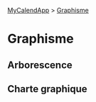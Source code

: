 [MyCalendApp](./README.md) > [Graphisme](./graphisme.md)

# Graphisme
## Arborescence
## Charte graphique

